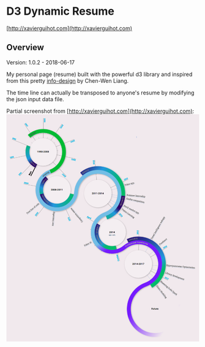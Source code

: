 
# D3 Dynamic Resume

[http://xavierguihot.com](http://xavierguihot.com)

## Overview

Version: 1.0.2 - 2018-06-17

My personal page (resume) built with the powerful d3 library and inspired from
this pretty [info-design](https://www.behance.net/gallery/7990211/Infographic-Design)
by Chen-Wen Liang.

The time line can actually be transposed to anyone's resume by modifying the
json input data file.

Partial screenshot from [http://xavierguihot.com](http://xavierguihot.com):
![Timeline](img/timeline.png)

